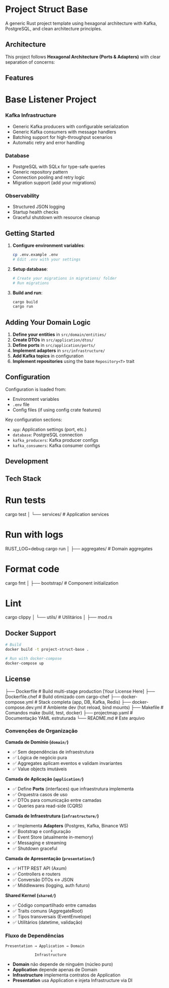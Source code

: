 # Project Struct Base

A generic Rust project template using hexagonal architecture with Kafka, PostgreSQL, and clean architecture principles.

## Architecture

This project follows **Hexagonal Architecture (Ports & Adapters)** with clear separation of concerns:

## Features
# Base Listener Project
### Kafka Infrastructure
- Generic Kafka producers with configurable serialization
- Generic Kafka consumers with message handlers
- Batching support for high-throughput scenarios
- Automatic retry and error handling

### Database
- PostgreSQL with SQLx for type-safe queries
- Generic repository pattern
- Connection pooling and retry logic
- Migration support (add your migrations)

### Observability
- Structured JSON logging
- Startup health checks
- Graceful shutdown with resource cleanup

## Getting Started

1. **Configure environment variables**:
   ```bash
   cp .env.example .env
   # Edit .env with your settings
   ```

2. **Setup database**:
   ```bash
   # Create your migrations in migrations/ folder
   # Run migrations
   ```

3. **Build and run**:
   ```bash
   cargo build
   cargo run
   ```

## Adding Your Domain Logic

1. **Define your entities** in `src/domain/entities/`
2. **Create DTOs** in `src/application/dtos/`
3. **Define ports** in `src/application/ports/`
4. **Implement adapters** in `src/infrastructure/`
5. **Add Kafka topics** in configuration
6. **Implement repositories** using the base `Repository<T>` trait

## Configuration

Configuration is loaded from:
- Environment variables
- `.env` file
- Config files (if using config crate features)

Key configuration sections:
- `app`: Application settings (port, etc.)
- `database`: PostgreSQL connection
- `kafka_producers`: Kafka producer configs
- `kafka_consumers`: Kafka consumer configs

## Development

## Tech Stack
# Run tests
cargo test
│   └── services/       # Application services
# Run with logs
RUST_LOG=debug cargo run
│   ├── aggregates/     # Domain aggregates
# Format code
cargo fmt
│   ├── bootstrap/      # Component initialization
# Lint
cargo clippy
│       └── utils/                       # Utilitários
│           ├── mod.rs
## Docker Support

```bash
# Build
docker build -t project-struct-base .

# Run with docker-compose
docker-compose up
```

## License
├── Dockerfile                           # Build multi-stage production
[Your License Here]
├── Dockerfile.chef                      # Build otimizado com cargo-chef
├── docker-compose.yml                   # Stack completa (app, DB, Kafka, Redis)
├── docker-compose.dev.yml               # Ambiente dev (hot reload, bind mounts)
├── Makefile                             # Comandos make (build, test, docker)
├── projectmap.yaml                      # Documentação YAML estruturada
└── README.md                            # Este arquivo

### Convenções de Organização

**Camada de Domínio (`domain/`)**
- ✅ Sem dependências de infraestrutura
- ✅ Lógica de negócio pura
- ✅ Aggregates aplicam eventos e validam invariantes
- ✅ Value objects imutáveis

**Camada de Aplicação (`application/`)**
- ✅ Define **Ports** (interfaces) que infraestrutura implementa
- ✅ Orquestra casos de uso
- ✅ DTOs para comunicação entre camadas
- ✅ Queries para read-side (CQRS)

**Camada de Infraestrutura (`infrastructure/`)**
- ✅ Implementa **Adapters** (Postgres, Kafka, Binance WS)
- ✅ Bootstrap e configuração
- ✅ Event Store (atualmente in-memory)
- ✅ Messaging e streaming
- ✅ Shutdown graceful

**Camada de Apresentação (`presentation/`)**
- ✅ HTTP REST API (Axum)
- ✅ Controllers e routers
- ✅ Conversão DTOs <-> JSON
- ✅ Middlewares (logging, auth futuro)

**Shared Kernel (`shared/`)**
- ✅ Código compartilhado entre camadas
- ✅ Traits comuns (AggregateRoot)
- ✅ Tipos transversais (EventEnvelope)
- ✅ Utilitários (datetime, validação)

### Fluxo de Dependências

```
Presentation → Application → Domain
                    ↓
             Infrastructure
```

- **Domain** não depende de ninguém (núcleo puro)
- **Application** depende apenas de Domain
- **Infrastructure** implementa contratos de Application
- **Presentation** usa Application e injeta Infrastructure via DI
